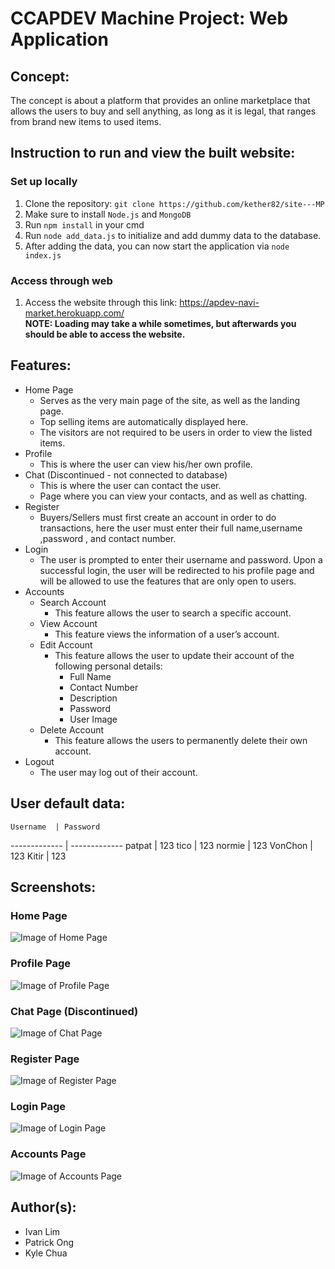 # CCAPDEV Machine Project: Web Application
## Concept:
The concept is about a platform that provides an online marketplace that allows the users to buy and sell anything, as long as it is legal, that ranges from brand new items to used items.
## Instruction to run and view the built website:
### Set up locally
1. Clone the repository: `git clone https://github.com/kether82/site---MP`
2. Make sure to install `Node.js` and `MongoDB`
3. Run `npm install` in your cmd
4. Run `node add_data.js` to initialize and add dummy data to the database.
5. After adding the data, you can now start the application via `node index.js`
### Access through web
1. Access the website through this link: https://apdev-navi-market.herokuapp.com/  
**NOTE: Loading may take a while sometimes, but afterwards you should be able to access the website.**

## Features:
* Home Page
  * Serves as the very main page of the site, as well as the landing page.
  * Top selling items are automatically displayed here. 
  * The visitors are not required to be users in order to view the listed items. 
* Profile
  * This is where the user can view his/her own profile.
* Chat (Discontinued - not connected to database)
  * This is where the user can contact the user.
  * Page where you can view your contacts, and as well as chatting.
* Register
  * Buyers/Sellers must first create an account in order to do transactions, here the user must enter their full name,username ,password , and contact number.
* Login
  * The user is prompted to enter their username and password. Upon a successful login, the user will be redirected to his profile page and will be allowed to use the features       that are only open to users.
* Accounts
  * Search Account
    * This feature allows the user to search a specific account.
  * View Account
    * This feature views the information of a user’s account.
  * Edit Account
    * This feature allows the user to update their account of the following personal details:
      * Full Name
      * Contact Number
      * Description
      * Password
      * User Image
  * Delete Account
    * This feature allows the users to permanently delete their own account.
* Logout
  * The user may log out of their account.
## User default data:
    Username  | Password
------------- | -------------
       patpat | 123
        tico  | 123
      normie  | 123
     VonChon  | 123
       Kitir  | 123
## Screenshots:
### Home Page
![Image of Home Page](https://i.imgur.com/Hy9etAI.png)
### Profile Page
![Image of Profile Page](https://i.imgur.com/V0M7lmZ.png)
### Chat Page (Discontinued)
![Image of Chat Page](https://i.imgur.com/pQePXJr.png)
### Register Page
![Image of Register Page](https://i.imgur.com/58X0oSz.png)
### Login Page
![Image of Login Page](https://i.imgur.com/HzuPkeU.png)
### Accounts Page
![Image of Accounts Page](https://i.imgur.com/PN5ZMls.png)
## Author(s):
* Ivan Lim
* Patrick Ong
* Kyle Chua
